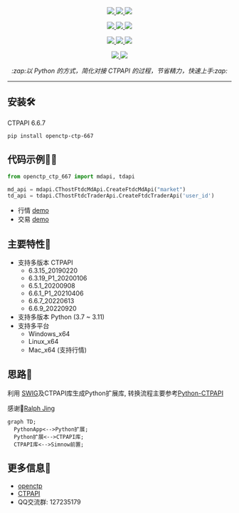 <p align="center">     
    <a href="http://www.sfit.com.cn/5_2_DocumentDown_6.htm" target="_blank">
        <img src="https://badgen.net/badge/ctpapi/6.3.15|6.3.19|6.5.1|6.6.1|6.6.7|6.6.9/cyan" />
    </a>       
    <a href="#">         
        <img src="https://badgen.net/badge/platform/windows_x64|linux_x64|mac_x64/cyan" />  
    </a>        
    <a href="#">     
        <img src="https://badgen.net/badge/python/3.7|3.8|3.9|3.10|3.11/cyan" />          
    </a> 
</p>

<p align="center">               
    <a href="https://pypi.org/project/openctp-ctp-6315" target="_blank">                  
        <img src="https://badgen.net/badge/pypi/openctp-ctp-6315/blue" />     
    </a>     
    <a href="https://pypi.org/project/openctp-ctp-6319" target="_blank">                           
        <img src="https://badgen.net/badge/pypi/openctp-ctp-6319/blue" />          
    </a>
    <a href="https://pypi.org/project/openctp-ctp-651" target="_blank">                                    
        <img src="https://badgen.net/badge/pypi/openctp-ctp-651/blue" />               
    </a> 
</p>
<p align="center">  
    <a href="https://pypi.org/project/openctp-ctp-661" target="_blank">                                             
        <img src="https://badgen.net/badge/pypi/openctp-ctp-661/blue" />                    
    </a> 
    <a href="https://pypi.org/project/openctp-ctp-667" target="_blank">                                             
        <img src="https://badgen.net/badge/pypi/openctp-ctp-667/blue" />                    
    </a> 
    <a href="https://pypi.org/project/openctp-ctp-669" target="_blank">                                             
        <img src="https://badgen.net/badge/pypi/openctp-ctp-669/blue" />                    
    </a> 
</p>

<p align="center">  
    <a href="https://github.com/Jedore/openctp-ctp-python/actions" target="_blank">                                                      
        <img src="https://badgen.net/badge/CI-Test/passing/green?icon=github" />                         
    </a> 
    <a href="https://github.com/Jedore/openctp-ctp-python/blob/main/LICENSE" target="_blank">                                                               
        <img src="https://badgen.net/badge/license/MIT/green" />                              
    </a> 
</p>

<p align="center">          
    <em>:zap:以 Python 的方式，简化对接 CTPAPI 的过程，节省精力，快速上手:zap:</em>  
</p>

-----

## 安装:hammer_and_wrench:

CTPAPI 6.6.7

```shell
pip install openctp-ctp-667
```

## 代码示例:man_technologist:

```python
from openctp_ctp_667 import mdapi, tdapi

md_api = mdapi.CThostFtdcMdApi.CreateFtdcMdApi("market")
td_api = tdapi.CThostFtdcTraderApi.CreateFtdcTraderApi('user_id')
```

- 行情 [demo](demo/mdapi.py)
- 交易 [demo](demo/tdapi.py)

## 主要特性:rocket:

- 支持多版本 CTPAPI
    - 6.3.15_20190220
    - 6.3.19_P1_20200106
    - 6.5.1_20200908
    - 6.6.1_P1_20210406
    - 6.6.7_20220613
    - 6.6.9_20220920
- 支持多版本 Python (3.7 ~ 3.11)
- 支持多平台
    - Windows_x64
    - Linux_x64
    - Mac_x64 (支持行情)

## 思路:art:

利用 [SWIG](https://www.swig.org/)及CTPAPI库生成Python扩展库,
转换流程主要参考[Python-CTPAPI](https://github.com/nicai0609/Python-CTPAPI)

感谢:pray:[Ralph Jing](https://github.com/nicai0609)

```mermaid 
graph TD;     
  PythonApp<-->Python扩展;     
  Python扩展<-->CTPAPI库;     
  CTPAPI库<-->Simnow前置;     
```

## 更多信息:page_facing_up:

- [openctp](https://github.com/openctp/openctp)
- [CTPAPI](http://www.sfit.com.cn/5_2_DocumentDown_6.htm)
- QQ交流群: 127235179
